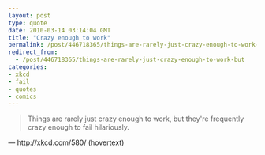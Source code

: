 ```yaml
---
layout: post
type: quote
date: 2010-03-14 03:14:04 GMT
title: "Crazy enough to work"
permalink: /post/446718365/things-are-rarely-just-crazy-enough-to-work-but
redirect_from: 
  - /post/446718365/things-are-rarely-just-crazy-enough-to-work-but
categories:
- xkcd
- fail
- quotes
- comics
---
```

<blockquote>Things are rarely just crazy enough to work, but they're frequently crazy enough to fail hilariously.</blockquote>
<p>— http://xkcd.com/580/ (hovertext)</p>